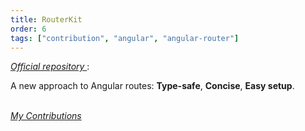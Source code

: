 ```yaml
---
title: RouterKit
order: 6
tags: ["contribution", "angular", "angular-router"]
---
```


<a href="https://github.com/retarsis/routerkit" target="_blank">
  <i>
    Official repository
  </i>
</a>:


A new approach to Angular routes: **Type-safe**, **Concise**, **Easy setup**.

<br>

<a href="https://github.com/retarsis/routerkit/commits?author=Andrei0872" target="_blank">
  <i>
    My Contributions
  </i>
</a>